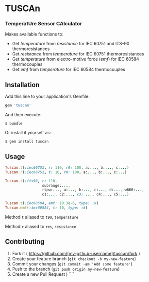 # **TUSCAn**
### **T**emperat**U**re **S**ensor **CA**lculator

Makes available functions to:

* Get _temperature_ from _resistance_ for IEC 60751 and ITS-90 thermoresistances
* Get _resistance_ from _temperature_ for IEC 60751 thermoresistances
* Get _temperature_ from electro-motive force (_emf_) for IEC 60584 thermocouples
* Get _emf_ from _temperature_ for IEC 60584 thermocouples


## Installation

Add this line to your application's Gemfile:

```ruby
gem 'tuscan'
```

And then execute:

    $ bundle

Or install it yourself as:

    $ gem install tuscan

## Usage

```ruby
Tuscan.t(:iec60751, r: 110, r0: 100, a:..., b:..., c:...)
Tuscan.r(:iec60751, t: 10, r0: 100, a:..., b:..., c:...)

Tuscan.t(:its90, r: 110, 
                 subrange:..., 
                 rtpw:..., a:..., b:..., c:..., d:..., w660:..., 
                 c1:..., c2:..., c3: ..., c4:..., c5:...)

Tuscan.t(:iec60584, emf: 10.3e-6, type: :k)
Tuscan.emf(:iec60584, t: 10, type: :k)
```

Method `t` aliased to `t90`, `temperature`

Method `r` aliased to `res`, `resistance`

## Contributing

1. Fork it ( https://github.com/[my-github-username]/tuscan/fork )
2. Create your feature branch (`git checkout -b my-new-feature`)
3. Commit your changes (`git commit -am 'Add some feature'`)
4. Push to the branch (`git push origin my-new-feature`)
5. Create a new Pull Request ) ````
